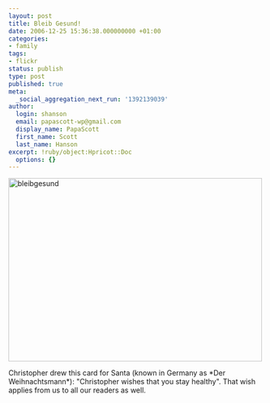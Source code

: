```yaml
---
layout: post
title: Bleib Gesund!
date: 2006-12-25 15:36:38.000000000 +01:00
categories:
- family
tags:
- flickr
status: publish
type: post
published: true
meta:
  _social_aggregation_next_run: '1392139039'
author:
  login: shanson
  email: papascott-wp@gmail.com
  display_name: PapaScott
  first_name: Scott
  last_name: Hanson
excerpt: !ruby/object:Hpricot::Doc
  options: {}
---
```

<p><a href="http://www.flickr.com/photos/papascott/332744642/" title="Photo Sharing"><img src="http://farm1.static.flickr.com/128/332744642_f3a52f2ca6.jpg" width="500" height="361" alt="bleibgesund" /></a></p>
<p>Christopher drew this card for Santa (known in Germany as *Der Weihnachtsmann*): "Christopher wishes that you stay healthy". That wish applies from us to all our readers as well.</p>
